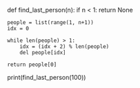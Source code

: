 def find_last_person(n):
    if n < 1:
        return None  
    
    people = list(range(1, n+1))  
    idx = 0  
    
    while len(people) > 1:  
        idx = (idx + 2) % len(people)  
        del people[idx]  

    return people[0] 
    
print(find_last_person(100))
